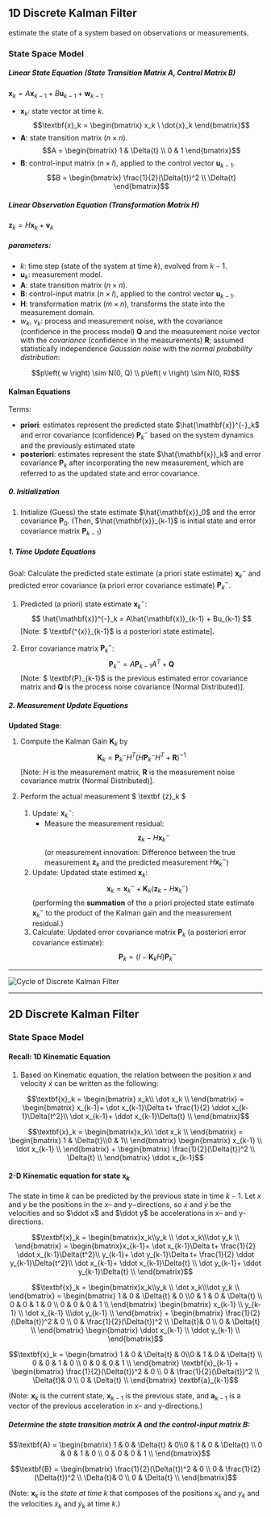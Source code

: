 ## 1D Discrete Kalman Filter

estimate the state of a system based on observations or measurements.

### State Space Model
##### Linear State Equation (State Transition Matrix A, Control Matrix B)
$\textbf{x}_k = A\textbf{x}_{k-1} + B\textbf{u}_{k-1} + \textbf{w}_{k-1}$
- $\textbf{x}_k$: state vector at time $k$.
$$\textbf{x}_k = \begin{bmatrix} x_k \ \dot{x}_k \end{bmatrix}$$
- $\textbf{A}$: state transition matrix ($n \times n$).
$$A = \begin{bmatrix} 1 & \Delta{t} \\ 0 & 1 \end{bmatrix}$$
- $\textbf{B}$: control-input matrix ($n \times l$), applied to the control vector $\textbf{u}_{k-1}$.
$$B = \begin{bmatrix} \frac{1}{2}(\Delta{t})^2 \\ \Delta{t} \end{bmatrix}$$

##### Linear Observation Equation (Transformation Matrix H)
$\textbf{z}_k = H\textbf{x}_k + \textbf{v}_k$ 

##### parameters:
- $k$: time step (state of the system at time $k$), evolved from $k-1$.
- $\textbf{u}_k$: measurement model.
- $\textbf{A}$: state transition matrix ($n \times n$).
- $\textbf{B}$: control-input matrix ($n \times l$), applied to the control vector $\textbf{u}_{k-1}$.
- $\textbf{H}$: transformation matrix ($m \times n$), transforms the state into the measurement domain.
- $w_k$, $v_k$: process and measurement noise, with the covariance (confidence in the process model) $\textbf{Q}$ and the measurement noise vector with the *covariance* (confidence in the measurements) $\textbf{R}$; assumed statistically independence *Gaussian noise* with the *normal probability distribution*: 

$$p\left( w \right) \sim N(0, Q) \\
p\left( v \right)  \sim N(0, R)$$

#### Kalman Equations
Terms: 
- **priori**: estimates represent the predicted state $\hat{\mathbf{x}}^{-}_k$ and error covariance (confidence) $\mathbf{P}^{-}_k$ based on the system dynamics and the previously estimated state
- **posteriori**: estimates represent the state $\hat{\mathbf{x}}_k$ and error covariance $\mathbf{P}_k$ after incorporating the new measurement, which are referred to as the updated state and error covariance.

##### 0. Initialization
1. Initialize (Guess) the state estimate $\hat{\mathbf{x}}_0$ and the error covariance $\mathbf{P}_0$. 
    (Then, $\hat{\mathbf{x}}_{k-1}$ is initial state and error covariance matrix $\mathbf{P}_{k-1}$)

##### 1. Time Update Equations
Goal: Calculate the predicted state estimate (a priori state estimate) $\textbf { \^{x}}^{-}_k$ and predicted error covariance (a priori error covariance estimate) $\textbf {P}^{-}_k$.

1. Predicted (a priori) state estimate $\textbf { \^{x}}^{-}_k$: 
  $$ \hat{\mathbf{x}}^{-}_k = A\hat{\mathbf{x}}_{k-1} + Bu_{k-1} $$ 
  [Note: $ \textbf{\^{x}}_{k-1}$ is a posteriori state estimate].

2. Error covariance matrix $\textbf {P}^{-}_k$:
  $$ \textbf {P}^{-}_k = A \textbf{P}_{k-1}A^T+ \textbf{Q} $$ 
  [Note: $ \textbf{P}_{k-1}$ is the previous estimated error covariance matrix and $\textbf{Q}$ is the process noise covariance (Normal Distributed)].

##### 2. Measurement Update Equations
**Updated Stage**: 
1. Compute the Kalman Gain $\textbf{K}_k$ by 
$$ \textbf {K}_k = \textbf{P}^{-}_kH^T(H\textbf{P}^{-}_kH^T+ \textbf{R} )^{-1} $$
[Note: $H$ is the measurement matrix, $\textbf{R}$ is the measurement noise covariance matrix (Normal Distributed)].

2. Perform the actual measurement $ \textbf {z}_k $
   1. Update: $\textbf {\^{x}}^{-}_k$:
      - Measure the measurement residual: $$\textbf {z}_k - H\textbf{\^{x}} ^{-}_k$$ (or measurement innovation: Difference between the true measurement $\textbf {z}_k$ and the predicted measurement $H\textbf{\^{x}} ^{-}_k$)
   2. Update: Updated state estimed $\textbf {\^{x}}_k$: $$ \textbf {\^{x}}_k = \textbf{\^{x}}^{-}_k+ \textbf{K}_k(\textbf{z}_k-H \textbf{\^{x}} ^{-}_k) $$
   (performing the **summation** of the a priori projected state estimate $\textbf {\^{x}}^{-}_k$ to the product of the Kalman gain and the measurement residual.)
   3. Calculate: Updated error covariance matrix $\textbf{P}_k$ (a posteriori error covariance estimate):
      $$ \textbf{P}_k = (I - \textbf{K}_kH)\textbf{P}^{-}_k $$

---
![Cycle of Discrete Kalman Filter](https://machinelearningspace.com/wp-content/uploads/2020/02/Kalman.png)

------

## 2D Discrete Kalman Filter

### State Space Model

#### Recall: 1D Kinematic Equation
1. Based on Kinematic equation, the relation between the position $x$ and velocity $\dot x$ can be written as the following:

$$\textbf{x}_k = \begin{bmatrix} x_k\\ \dot x_k \\  \end{bmatrix} =  \begin{bmatrix} x_{k-1}+ \dot x_{k-1}\Delta t+ \frac{1}{2} \ddot x_{k-1}\Delta{t^2}\\  \dot x_{k-1}+ \ddot x_{k-1}\Delta{t} \\  \end{bmatrix}$$

$$\textbf{x}_k = \begin{bmatrix}x_k\\ \dot x_k \\  \end{bmatrix} =  \begin{bmatrix} 1 & \Delta{t}\\0 & 1\\ \end{bmatrix}   \begin{bmatrix}  x_{k-1} \\  \dot x_{k-1} \\ \end{bmatrix}  + \begin{bmatrix}  \frac{1}{2}(\Delta{t})^2 \\   \Delta{t} \\ \end{bmatrix}  \ddot x_{k-1}$$

#### 2-D Kinematic equation for state $\textbf{x}_k$
The state in time $k$ can be predicted by the previous state in time $k-1$. Let $x$ and $y$ be the positions in the $x–$ and $y-$directions, so $\dot x$ and $\dot y$ be the velocities and so $\ddot x$ and $\ddot y$ be accelerations in x– and y-directions.

$$\textbf{x}_k =  \begin{bmatrix}x_k\\y_k \\ \dot  x_k\\\dot  y_k \\  \end{bmatrix} = \begin{bmatrix}x_{k-1}+  \dot  x_{k-1}\Delta t+ \frac{1}{2}  \ddot  x_{k-1}\Delta{t^2}\\ y_{k-1}+  \dot y_{k-1}\Delta t+ \frac{1}{2}  \ddot  y_{k-1}\Delta{t^2}\\    \dot  x_{k-1}+  \ddot  x_{k-1}\Delta{t} \\   \dot  y_{k-1}+  \ddot  y_{k-1}\Delta{t} \\   \end{bmatrix}$$

$$\textbf{x}_k =  \begin{bmatrix}x_k\\y_k \\ \dot  x_k\\\dot  y_k \\      \end{bmatrix} =  \begin{bmatrix} 1 & 0 & \Delta{t} & 0 \\0 & 1  & 0 & \Delta{t}  \\ 0 & 0  & 1 & 0  \\  0 & 0  & 0 & 1  \\  \end{bmatrix}   \begin{bmatrix}  x_{k-1} \\  y_{k-1} \\ \dot  x_{k-1}  \\\dot  y_{k-1}  \\ \end{bmatrix}  + \begin{bmatrix}   \frac{1}{2}(\Delta{t})^2 & 0 \\ 0 & \frac{1}{2}(\Delta{t})^2 \\ \Delta{t}& 0 \\  0 & \Delta{t} \\  \end{bmatrix}   \begin{bmatrix}  \ddot  x_{k-1} \\ \ddot  y_{k-1} \\  \end{bmatrix}$$

$$\textbf{x}_k =  \begin{bmatrix} 1 & 0 & \Delta{t} & 0\\0 & 1  & 0 & \Delta{t}  \\ 0 & 0  & 1 & 0  \\  0 & 0  & 0 & 1  \\  \end{bmatrix}    \textbf{x}_{k-1} + \begin{bmatrix}  \frac{1}{2}(\Delta{t})^2 & 0 \\ 0 & \frac{1}{2}(\Delta{t})^2 \\ \Delta{t}& 0 \\  0 & \Delta{t} \\  \end{bmatrix} \textbf{a}_{k-1}$$

(Note: $\textbf{x}_k$ is the current state, $\textbf{x}_{k-1}$ is the previous state, and $\textbf{a}_ {k-1}$ is a vector of the previous acceleration in x– and y-directions.)

##### Determine the state transition matrix $\textbf{A}$ and the control-input matrix $\textbf{B}$:
$$\textbf{A} =  \begin{bmatrix} 1 & 0 & \Delta{t} & 0\\0 & 1  & 0 & \Delta{t}  \\ 0 & 0  & 1 & 0  \\  0 & 0  & 0 & 1  \\  \end{bmatrix}$$

$$\textbf{B} =  \begin{bmatrix}  \frac{1}{2}(\Delta{t})^2 & 0 \\ 0 & \frac{1}{2}(\Delta{t})^2 \\ \Delta{t}& 0 \\  0 & \Delta{t} \\  \end{bmatrix}$$

(Note: $\textbf{x}_k$ is the *state at time k* that composes of the positions $x_k$ and $y_k$ and the velocities $\dot  x_k$ and $\dot y_k$ at time $k$.)